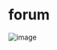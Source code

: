 forum
================

![image](https://cloud.githubusercontent.com/assets/5856545/23587131/b6e2fa4a-0173-11e7-9f23-ed92b2d63598.png)
